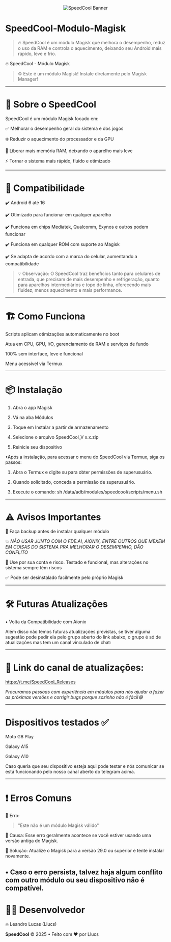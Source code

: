 <p align="center">
  <img src="https://raw.githubusercontent.com/Llucs/SpeedCool-Modulo-Magisk/main/banner.png" alt="SpeedCool Banner" />
</p>

# SpeedCool-Modulo-Magisk
> 🔥 SpeedCool é um módulo Magisk que melhora o desempenho, reduz o uso da RAM e controla o aquecimento, deixando seu Android mais rápido, leve e frio.

🔥 SpeedCool - Módulo Magisk

> ⚙️ Este é um módulo Magisk! Instale diretamente pelo Magisk Manager!




---

# 🚀 Sobre o SpeedCool

SpeedCool é um módulo Magisk focado em:

✅ Melhorar o desempenho geral do sistema e dos jogos

❄️ Reduzir o aquecimento do processador e da GPU

🧠 Liberar mais memória RAM, deixando o aparelho mais leve

⚡️ Tornar o sistema mais rápido, fluido e otimizado



---

# 📱 Compatibilidade

✔️ Android 6 até 16

✔️ Otimizado para funcionar em qualquer aparelho

✔️ Funciona em chips Mediatek, Qualcomm, Exynos e outros podem funcionar

✔️ Funciona em qualquer ROM com suporte ao Magisk

✔️ Se adapta de acordo com a marca do celular, aumentando a compatibilidade

> 💡 Observação: O SpeedCool traz benefícios tanto para celulares de entrada, que precisam de mais desempenho e refrigeração, quanto para aparelhos intermediários e topo de linha, oferecendo mais fluidez, menos aquecimento e mais performance.



---

# 🏗️ Como Funciona

Scripts aplicam otimizações automaticamente no boot

Atua em CPU, GPU, I/O, gerenciamento de RAM e serviços de fundo

100% sem interface, leve e funcional

Menu acessível via Termux



---

# 📦 Instalação

1. Abra o app Magisk


2. Vá na aba Módulos


3. Toque em Instalar a partir de armazenamento


4. Selecione o arquivo SpeedCool_V x.x.zip


5. Reinicie seu dispositivo

•Após a instalação, para acessar o menu do SpeedCool via Termux, siga os passos: 

1. Abra o Termux e digite su para obter permissões de superusuário.


2. Quando solicitado, conceda a permissão de superusuário.


3. Execute o comando: sh /data/adb/modules/speedcool/scripts/menu.sh 



---

# ⚠️ Avisos Importantes

💾 Faça backup antes de instalar qualquer módulo

💥 *NÃO USAR JUNTO COM O FDE.AI, AIONIX, ENTRE OUTROS QUE MEXEM EM COISAS DO SISTEMA PRA MELHORAR O DESEMPENHO, DÃO CONFLITO*

🚫 Use por sua conta e risco. Testado e funcional, mas alterações no sistema sempre têm riscos

✅ Pode ser desinstalado facilmente pelo próprio Magisk



---

# 🛠️ Futuras Atualizações

• Volta da Compatibilidade com Aionix

Além disso não temos futuras atualizações previstas, se tiver alguma sugestão pode pedir ela pelo grupo aberto do link abaixo, o grupo é só de atualizações mas tem um canal vinculado de chat:



---

# 📢 Link do canal de atualizações:

https://t.me/SpeedCool_Releases

*Procuramos pessoas com experiência em módulos para nós ajudar a fazer as próximas versões e corrigir bugs porque sozinho não é fácil😅*

---

# Dispositivos testados ✅

Moto G8 Play

Galaxy A15

Galaxy A10

Caso queria que seu dispositivo esteja aqui pode testar e nós comunicar se está funcionando pelo nosso canal aberto do telegram acima.


---

# ❗ Erros Comuns

🔸 Erro:

> "Este não é um módulo Magisk válido"



🔸 Causa:
Esse erro geralmente acontece se você estiver usando uma versão antiga do Magisk.

🔸 Solução:
Atualize o Magisk para a versão 29.0 ou superior e tente instalar novamente.

• Caso o erro persista, talvez haja algum conflito com outro módulo ou seu dispositivo não é compatível.
---

# 👨‍💻 Desenvolvedor

🔥 Leandro Lucas (Llucs)

**SpeedCool** © 2025 • Feito com ❤️ por Llucs
